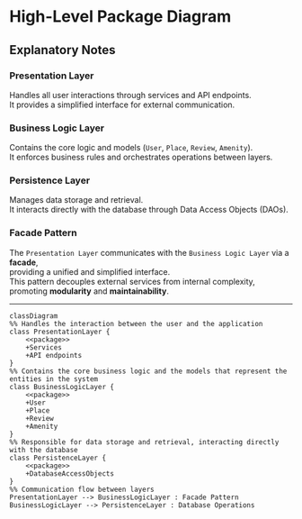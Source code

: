 # High-Level Package Diagram

## Explanatory Notes

### **Presentation Layer**
Handles all user interactions through services and API endpoints.  
It provides a simplified interface for external communication.

### **Business Logic Layer**
Contains the core logic and models (`User`, `Place`, `Review`, `Amenity`).  
It enforces business rules and orchestrates operations between layers.

### **Persistence Layer**
Manages data storage and retrieval.  
It interacts directly with the database through Data Access Objects (DAOs).

### **Facade Pattern**
The `Presentation Layer` communicates with the `Business Logic Layer` via a **facade**,  
providing a unified and simplified interface.  
This pattern decouples external services from internal complexity,  
promoting **modularity** and **maintainability**.

---

```mermaid
classDiagram
%% Handles the interaction between the user and the application
class PresentationLayer {
    <<package>>
    +Services
    +API endpoints
}
%% Contains the core business logic and the models that represent the entities in the system
class BusinessLogicLayer {
    <<package>>
    +User
    +Place
    +Review
    +Amenity
}
%% Responsible for data storage and retrieval, interacting directly with the database
class PersistenceLayer {
    <<package>>
    +DatabaseAccessObjects
}
%% Communication flow between layers
PresentationLayer --> BusinessLogicLayer : Facade Pattern
BusinessLogicLayer --> PersistenceLayer : Database Operations
